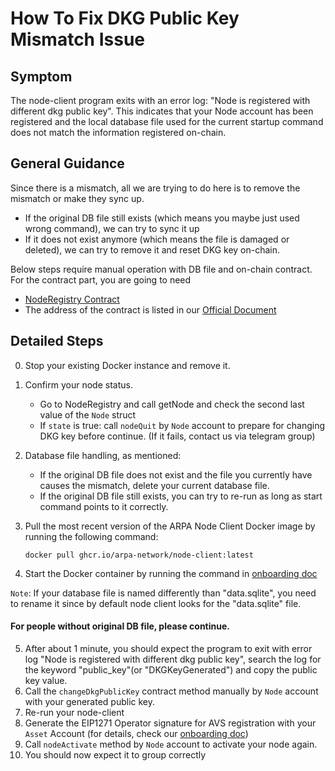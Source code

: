 # How To Fix DKG Public Key Mismatch Issue

## Symptom

The node-client program exits with an error log: "Node is registered with different dkg public key". This indicates that your Node account has been registered and the local database file used for the current startup command does not match the information registered on-chain.

## General Guidance

Since there is a mismatch, all we are trying to do here is to remove the mismatch or make they sync up.
- If the original DB file still exists (which means you maybe just used wrong command), we can try to sync it up 
- If it does not exist anymore (which means the file is damaged or deleted), we can try to remove it and reset DKG key on-chain.

Below steps require manual operation with DB file and on-chain contract. For the contract part, you are going to need 
- [NodeRegistry Contract](https://github.com/ARPA-Network/BLS-TSS-Network/blob/0732850fe39f869a7dea899e445dfe6332462ab7/contracts/src/interfaces/INodeRegistry.sol)
- The address of the contract is listed in our [Official Document](https://docs.arpanetwork.io/randcast/supported-networks-and-parameters)

## Detailed Steps

0. Stop your existing Docker instance and remove it.
1. Confirm your node status. 
    - Go to NodeRegistry and call getNode and check the second last value of the `Node` struct
    - If `state` is true: call `nodeQuit` by `Node` account to prepare for changing DKG key before continue. (If it fails, contact us via telegram group)
2. Database file handling, as mentioned:
    - If the original DB file does not exist and the file you currently have causes the mismatch, delete your current database file.
    - If the original DB file still exists, you can try to re-run as long as start command points to it correctly.

3. Pull the most recent version of the ARPA Node Client Docker image by running the following command:

    ```docker pull ghcr.io/arpa-network/node-client:latest```

4. Start the Docker container by running the command in [onboarding doc](/docs/eigenlayer-onboarding.md)

``Note``: If your database file is named differently than "data.sqlite", you need to rename it since by default node client looks for the "data.sqlite" file.

#### For people without original DB file, please continue.

5. After about 1 minute, you should expect the program to exit with error log "Node is registered with different dkg public key", search the log for the keyword "public_key"(or "DKGKeyGenerated") and copy the public key value.
6. Call the `changeDkgPublicKey` contract method manually by `Node` account with your generated public key.
7. Re-run your node-client
8. Generate the EIP1271 Operator signature for AVS registration with your `Asset` Account (for details, check our [onboarding doc](/docs/eigenlayer-onboarding.md))
9. Call `nodeActivate` method by `Node` account to activate your node again.
10. You should now expect it to group correctly